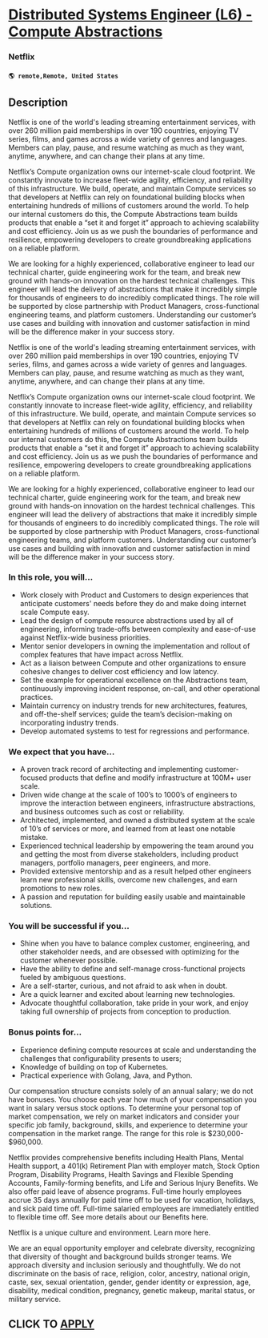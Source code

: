 # [Distributed Systems Engineer (L6) - Compute Abstractions](https://www.remotewlb.com/apply/distributed-systems-engineer-l6-compute-abstractions)  
### Netflix  
#### `🌎 remote,Remote, United States`  

## Description

Netflix is one of the world's leading streaming entertainment services, with over 260 million paid memberships in over 190 countries, enjoying TV series, films, and games across a wide variety of genres and languages. Members can play, pause, and resume watching as much as they want, anytime, anywhere, and can change their plans at any time.

  

Netflix’s Compute organization owns our internet-scale cloud footprint. We constantly innovate to increase fleet-wide agility, efficiency, and reliability of this infrastructure. We build, operate, and maintain Compute services so that developers at Netflix can rely on foundational building blocks when entertaining hundreds of millions of customers around the world. To help our internal customers do this, the Compute Abstractions team builds products that enable a “set it and forget it” approach to achieving scalability and cost efficiency. Join us as we push the boundaries of performance and resilience, empowering developers to create groundbreaking applications on a reliable platform.

  

We are looking for a highly experienced, collaborative engineer to lead our technical charter, guide engineering work for the team, and break new ground with hands-on innovation on the hardest technical challenges. This engineer will lead the delivery of abstractions that make it incredibly simple for thousands of engineers to do incredibly complicated things. The role will be supported by close partnership with Product Managers, cross-functional engineering teams, and platform customers. Understanding our customer’s use cases and building with innovation and customer satisfaction in mind will be the difference maker in your success story.

  

Netflix is one of the world's leading streaming entertainment services, with over 260 million paid memberships in over 190 countries, enjoying TV series, films, and games across a wide variety of genres and languages. Members can play, pause, and resume watching as much as they want, anytime, anywhere, and can change their plans at any time.

  

Netflix’s Compute organization owns our internet-scale cloud footprint. We constantly innovate to increase fleet-wide agility, efficiency, and reliability of this infrastructure. We build, operate, and maintain Compute services so that developers at Netflix can rely on foundational building blocks when entertaining hundreds of millions of customers around the world. To help our internal customers do this, the Compute Abstractions team builds products that enable a “set it and forget it” approach to achieving scalability and cost efficiency. Join us as we push the boundaries of performance and resilience, empowering developers to create groundbreaking applications on a reliable platform.

  

We are looking for a highly experienced, collaborative engineer to lead our technical charter, guide engineering work for the team, and break new ground with hands-on innovation on the hardest technical challenges. This engineer will lead the delivery of abstractions that make it incredibly simple for thousands of engineers to do incredibly complicated things. The role will be supported by close partnership with Product Managers, cross-functional engineering teams, and platform customers. Understanding our customer’s use cases and building with innovation and customer satisfaction in mind will be the difference maker in your success story.

  

### In this role, you will...

* Work closely with Product and Customers to design experiences that anticipate customers' needs before they do and make doing internet scale Compute easy.
* Lead the design of compute resource abstractions used by all of engineering, informing trade-offs between complexity and ease-of-use against Netflix-wide business priorities. 
* Mentor senior developers in owning the implementation and rollout of complex features that have impact across Netflix.
* Act as a liaison between Compute and other organizations to ensure cohesive changes to deliver cost efficiency and low latency.
* Set the example for operational excellence on the Abstractions team, continuously improving incident response, on-call, and other operational practices.
* Maintain currency on industry trends for new architectures, features, and off-the-shelf services; guide the team’s decision-making on incorporating industry trends.
* Develop automated systems to test for regressions and performance.

  

### We expect that you have...

* A proven track record of architecting and implementing customer-focused products that define and modify infrastructure at 100M+ user scale.
* Driven wide change at the scale of 100’s to 1000’s of engineers to improve the interaction between engineers, infrastructure abstractions, and business outcomes such as cost or reliability.
* Architected, implemented, and owned a distributed system at the scale of 10’s of services or more, and learned from at least one notable mistake.
* Experienced technical leadership by empowering the team around you and getting the most from diverse stakeholders, including product managers, portfolio managers, peer engineers, and more.
* Provided extensive mentorship and as a result helped other engineers learn new professional skills, overcome new challenges, and earn promotions to new roles.
* A passion and reputation for building easily usable and maintainable solutions.

  

### You will be successful if you...

* Shine when you have to balance complex customer, engineering, and other stakeholder needs, and are obsessed with optimizing for the customer whenever possible.
* Have the ability to define and self-manage cross-functional projects fueled by ambiguous questions.
* Are a self-starter, curious, and not afraid to ask when in doubt.
* Are a quick learner and excited about learning new technologies.
* Advocate thoughtful collaboration, take pride in your work, and enjoy taking full ownership of projects from conception to production.

  

### Bonus points for...

* Experience defining compute resources at scale and understanding the challenges that configurability presents to users;
* Knowledge of building on top of Kubernetes.
* Practical experience with Golang, Java, and Python.

  

Our compensation structure consists solely of an annual salary; we do not have bonuses. You choose each year how much of your compensation you want in salary versus stock options. To determine your personal top of market compensation, we rely on market indicators and consider your specific job family, background, skills, and experience to determine your compensation in the market range. The range for this role is $230,000- $960,000.

  

Netflix provides comprehensive benefits including Health Plans, Mental Health support, a 401(k) Retirement Plan with employer match, Stock Option Program, Disability Programs, Health Savings and Flexible Spending Accounts, Family-forming benefits, and Life and Serious Injury Benefits. We also offer paid leave of absence programs. Full-time hourly employees accrue 35 days annually for paid time off to be used for vacation, holidays, and sick paid time off. Full-time salaried employees are immediately entitled to flexible time off. See more details about our Benefits here.

  

Netflix is a unique culture and environment. Learn more here.

  

We are an equal opportunity employer and celebrate diversity, recognizing that diversity of thought and background builds stronger teams. We approach diversity and inclusion seriously and thoughtfully. We do not discriminate on the basis of race, religion, color, ancestry, national origin, caste, sex, sexual orientation, gender, gender identity or expression, age, disability, medical condition, pregnancy, genetic makeup, marital status, or military service.

  
## CLICK TO [APPLY](https://www.remotewlb.com/apply/distributed-systems-engineer-l6-compute-abstractions)

